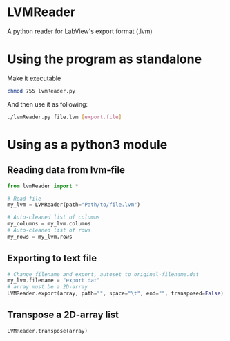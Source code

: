 # LVMReader
A python reader for LabView's export format (.lvm)

# Using the program as standalone
Make it executable
```bash
chmod 755 lvmReader.py
```
And then use it as following:
```bash
./lvmReader.py file.lvm [export.file]
```

# Using as a python3 module
## Reading data from lvm-file
```python
from lvmReader import *

# Read file
my_lvm = LVMReader(path="Path/to/file.lvm")

# Auto-cleaned list of columns
my_columns = my_lvm.columns
# Auto-cleaned list of rows
my_rows = my_lvm.rows
```
## Exporting to text file
```python
# Change filename and export, autoset to original-filename.dat
my_lvm.filename = "export.dat"
# array must be a 2D-array
LVMReader.export(array, path="", space="\t", end="", transposed=False)
```

## Transpose a 2D-array list
```python
LVMReader.transpose(array)
```
